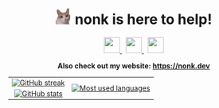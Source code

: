 <div align="center">
    <h1>
        <img width="32" height="32" src="assets/mars.png">
        <span>nonk is here to help!</span>
    </h1>
</div>

<div align="center">
    <a href="https://vk.com/nonkus">
        <img width="32" height="32" src="https://cdn.simpleicons.org/vk/black/white">
    </a>
    &nbsp;
    <a href="https://discord.com/users/268677450144153611">
        <img width="32" height="32" src="https://cdn.simpleicons.org/discord/black/white">
    </a>
    &nbsp;
    <a href="mailto:me@nonk.dev">
        <img width="32" height="32" src="https://cdn.simpleicons.org/gmail/black/white">
    </a>
</div>

**<div align="center">Also check out my website: <https://nonk.dev></div>**

<table align="center" cellspacing="0" cellpadding="0" style="border-collapse: collapse; border: none;">
    <tr style="border: none; background: transparent;">
        <td align="center" style="border: none; background: transparent;">
            <a href="https://git.io/streak-stats"><img alt="GitHub streak" width="400" src="https://streak-stats.demolab.com/?user=nonk123&theme=transparent&background=00000000&card_width=400"></a>
        </td>
        <td align="center" rowspan="2" style="border: none; background: transparent;">
            <a href="https://github.com/anuraghazra/github-readme-stats"><img alt="Most used languages" width="300" src="https://github-readme-stats.vercel.app/api/top-langs/?username=nonk123&exclude_repo=PNEngine,ProjectNightmare,catspeak-lang,gzdoom,kakoune-lsp&show-icons=true&theme=transparent&card_width=300&langs_count=12&layout=pie"></a>
        </td>
    </tr>
    <tr style="border: none; background: transparent;">
        <td align="center" style="border: none; background: transparent;">
            <a href="https://github.com/anuraghazra/github-readme-stats"><img alt="GitHub stats" width="400" src="https://github-readme-stats.vercel.app/api/?username=nonk123&exclude_repo=PNEngine,ProjectNightmare,catspeak-lang,gzdoom,kakoune-lsp&theme=transparent&card_width=400"></a>
        </td>
    </tr>
</table>

